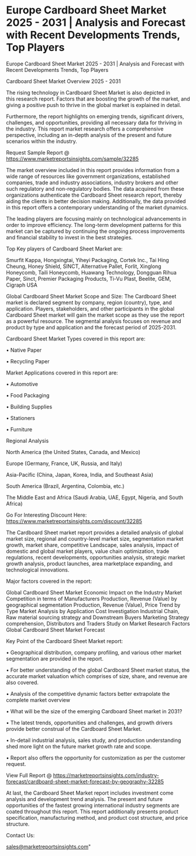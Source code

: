 # Europe Cardboard Sheet Market 2025 - 2031 | Analysis and Forecast with Recent Developments Trends, Top Players
 Europe Cardboard Sheet Market 2025 - 2031 | Analysis and Forecast with Recent Developments Trends, Top Players

Cardboard Sheet Market Overview 2025 - 2031

The rising technology in Cardboard Sheet Market is also depicted in this research report. Factors that are boosting the growth of the market, and giving a positive push to thrive in the global market is explained in detail.

Furthermore, the report highlights on emerging trends, significant drivers, challenges, and opportunities, providing all necessary data for thriving in the industry. This report market research offers a comprehensive perspective, including an in-depth analysis of the present and future scenarios within the industry.

Request Sample Report @ https://www.marketreportsinsights.com/sample/32285

The market overview included in this report provides information from a wide range of resources like government organizations, established companies, trade and industry associations, industry brokers and other such regulatory and non-regulatory bodies. The data acquired from these organizations authenticate the Cardboard Sheet research report, thereby aiding the clients in better decision making. Additionally, the data provided in this report offers a contemporary understanding of the market dynamics.

The leading players are focusing mainly on technological advancements in order to improve efficiency. The long-term development patterns for this market can be captured by continuing the ongoing process improvements and financial stability to invest in the best strategies.

Top Key players of Cardboard Sheet Market are:

Smurfit Kappa, Hongxingtai, Yiheyi Packaging, Cortek Inc., Tai Hing Cheung, Honey Shield, SINCT, Alternative Pallet, Forlit, Xinglong Honeycomb, Taili Honeycomb, Huawang Technology, Dongguan Rihua Paper, Sinct, Premier Packaging Products, Ti-Vu Plast, Beelite, GEM, Cigraph USA

Global Cardboard Sheet Market Scope and Size:
The Cardboard Sheet market is declared segment by company, region (country), type, and application. Players, stakeholders, and other participants in the global Cardboard Sheet market will gain the market scope as they use the report as a powerful resource. The segmental analysis focuses on revenue and product by type and application and the forecast period of 2025-2031.

Cardboard Sheet Market Types covered in this report are:

• Native Paper

• Recycling Paper

Market Applications covered in this report are:

• Automotive

• Food Packaging

• Building Supplies

• Stationers

• Furniture

Regional Analysis

North America (the United States, Canada, and Mexico)

Europe (Germany, France, UK, Russia, and Italy)

Asia-Pacific (China, Japan, Korea, India, and Southeast Asia)

South America (Brazil, Argentina, Colombia, etc.)

The Middle East and Africa (Saudi Arabia, UAE, Egypt, Nigeria, and South Africa)

Go For Interesting Discount Here: https://www.marketreportsinsights.com/discount/32285

The Cardboard Sheet market report provides a detailed analysis of global market size, regional and country-level market size, segmentation market growth, market share, competitive Landscape, sales analysis, impact of domestic and global market players, value chain optimization, trade regulations, recent developments, opportunities analysis, strategic market growth analysis, product launches, area marketplace expanding, and technological innovations.

Major factors covered in the report:

Global Cardboard Sheet Market
Economic Impact on the Industry
Market Competition in terms of Manufacturers
Production, Revenue (Value) by geographical segmentation
Production, Revenue (Value), Price Trend by Type
Market Analysis by Application
Cost Investigation
Industrial Chain, Raw material sourcing strategy and Downstream Buyers
Marketing Strategy comprehension, Distributors and Traders
Study on Market Research Factors
Global Cardboard Sheet Market Forecast

Key Point of the Cardboard Sheet Market report:

• Geographical distribution, company profiling, and various other market segmentation are provided in the report.

• For better understanding of the global Cardboard Sheet market status, the accurate market valuation which comprises of size, share, and revenue are also covered.

• Analysis of the competitive dynamic factors better extrapolate the complete market overview

• What will be the size of the emerging Cardboard Sheet market in 2031?

• The latest trends, opportunities and challenges, and growth drivers provide better construal of the Cardboard Sheet Market.

• In-detail industrial analysis, sales study, and production understanding shed more light on the future market growth rate and scope.

• Report also offers the opportunity for customization as per the customer request.

View Full Report @ https://marketreportsinsights.com/industry-forecast/cardboard-sheet-market-forecast-by-geography-32285

At last, the Cardboard Sheet Market report includes investment come analysis and development trend analysis. The present and future opportunities of the fastest growing international industry segments are coated throughout this report. This report additionally presents product specification, manufacturing method, and product cost structure, and price structure.

Contact Us:

sales@marketreportsinsights.com"
